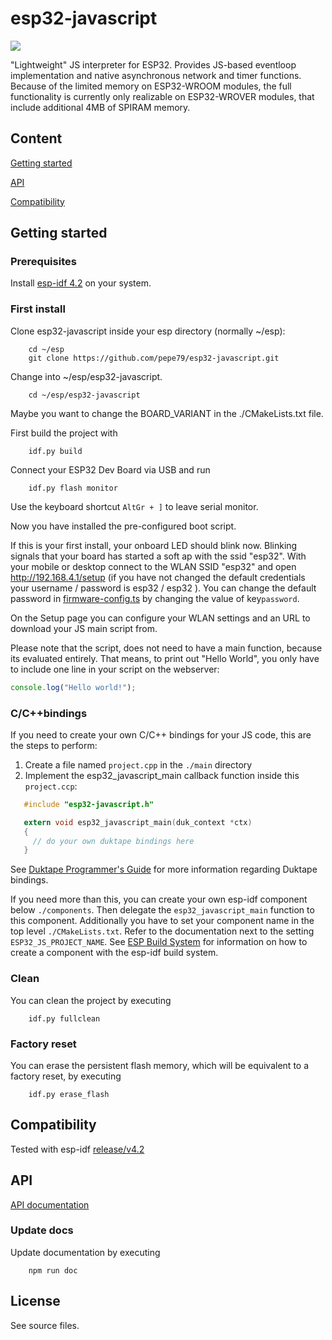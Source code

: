 # esp32-javascript

![](https://github.com/marcelkottmann/esp32-javascript/workflows/Build/badge.svg)

"Lightweight" JS interpreter for ESP32. Provides JS-based eventloop implementation
and native asynchronous network and timer functions.
Because of the limited memory on ESP32-WROOM modules, the full functionality is currently only realizable on ESP32-WROVER modules, that include additional 4MB of SPIRAM memory.

## Content

[Getting started](#getting-started)

[API](#api)

[Compatibility](#compatibility)

## Getting started

### Prerequisites

Install [esp-idf 4.2](https://docs.espressif.com/projects/esp-idf/en/release-v4.2/esp32/get-started/index.html) on your system.

### First install

Clone esp32-javascript inside your esp directory (normally ~/esp):

```shell
    cd ~/esp
    git clone https://github.com/pepe79/esp32-javascript.git
```

Change into ~/esp/esp32-javascript.

```shell
    cd ~/esp/esp32-javascript
```

Maybe you want to change the BOARD_VARIANT in the ./CMakeLists.txt file.

First build the project with

```shell
    idf.py build
```

Connect your ESP32 Dev Board via USB and run

```shell
    idf.py flash monitor
```

Use the keyboard shortcut `AltGr + ]` to leave serial monitor.

Now you have installed the pre-configured boot script.

If this is your first install, your onboard LED should blink now. Blinking signals that your board has started a soft ap with the ssid "esp32". With your mobile or desktop connect to the WLAN SSID "esp32" and open http://192.168.4.1/setup (if you have not changed the default credentials your username / password is esp32 / esp32 ). You can change the default password in
[firmware-config.ts](./components/esp32-javascript/modules/esp32-javascript/firmware-config.ts) by changing the value of key`password`.

On the Setup page you can configure your WLAN settings and an URL to download your JS main script from.

Please note that the script, does not need to have a main function, because its evaluated entirely.
That means, to print out "Hello World", you only have to include one line in your script on the webserver:

```js
console.log("Hello world!");
```

### C/C++bindings

If you need to create your own C/C++ bindings for your JS code, this are the steps to perform:

1. Create a file named `project.cpp` in the `./main` directory
2. Implement the esp32_javascript_main callback function inside this `project.ccp`:

```c
   #include "esp32-javascript.h"

   extern void esp32_javascript_main(duk_context *ctx)
   {
     // do your own duktape bindings here
   }
```

See [Duktape Programmer's Guide](https://duktape.org/guide.html) for more information regarding Duktape bindings.

If you need more than this, you can create your own esp-idf component below `./components`. Then delegate the `esp32_javascript_main` function to this component.
Additionally you have to set your component name in the top level `./CMakeLists.txt`. Refer to the documentation next to the setting `ESP32_JS_PROJECT_NAME`.
See [ESP Build System](https://docs.espressif.com/projects/esp-idf/en/latest/esp32/api-guides/build-system.html) for information on how to create a component with the esp-idf build system.

### Clean

You can clean the project by executing

```shell
    idf.py fullclean
```

### Factory reset

You can erase the persistent flash memory, which will be equivalent to a factory reset, by executing

```shell
    idf.py erase_flash
```

## Compatibility

Tested with esp-idf [release/v4.2](https://github.com/espressif/esp-idf/tree/release/v4.2)

## API

[API documentation](docs/README.md)

### Update docs

Update documentation by executing

```shell
    npm run doc
```

## License

See source files.
